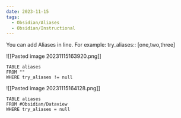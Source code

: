 ```yaml
---
date: 2023-11-15
tags:
  - Obsidian/Aliases
  - Obsidian/Instructional
---
```


You can add Aliases in line.  For example:
try_aliases:: [one,two,three]

![[Pasted image 20231115163920.png]]
```dataview
TABLE aliases
FROM ""
WHERE try_aliases != null
```
![[Pasted image 20231115164128.png]]
```dataview
TABLE aliases
FROM #Obsidian/Dataview 
WHERE try_aliases = null
```